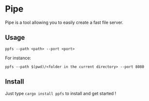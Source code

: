 # Pipe
Pipe is a tool allowing you to easily create a fast file server. 

## Usage
```
ppfs --path <path> --port <port>
```

For instance:
```
ppfs --path $(pwd)/<folder in the current directory> --port 8080
```

## Install 
Just type `cargo install ppfs` to install and get started !